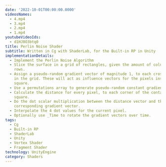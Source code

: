 ```yaml
---
date: '2022-10-01T00:00:00.0000'
videosNames:
  - 4.mp4
  - 3.mp4
  - 2.mp4
  - 1.mp4
youtubeVideoIds:
  - d1HJ0O3btq0
title: Perlin Noise Shader
subtitle: Written in Cg with ShaderLab, for the Built-in RP in Unity
implementationDetails:
  - Implement the Perlin Noise Algorithm
  - Slice the surface in a grid of rectangles, given the amount of columns and
    rows.
  - Assign a pseudo-random gradient vector of magnitude 1, to each cross point
    in the grid. These will act as influence vectors for the pixels inside the
    square.
  - Use a permutations array to generate pseudo-random constant gradients.
  - Calculate the distance for every pixel, to each corner of the containing
    square.
  - Do the dot scalar multiplication between the distance vector and the
    corresponding gradient vector.
  - Interpolate the 4 dot values for the current pixel.
  - Optionally use _Time to rotate the gradient vectors over time.
tags:
  - Cg
  - Built-in RP
  - ShaderLab
  - Unity
  - Vertex Shader
  - Fragment Shader
technology: UnityEngine
category: Shaders
---
```

